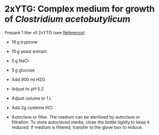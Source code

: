 # 2xYTG: Complex medium for growth of *Clostridium acetobutylicum*

Prepare 1 liter of 2xYTG (see [Reference](https://sharebiology.com/2x-yt-medium/))

-   16 g tryptone

-   10 g yeast extract

-   5 g NaCl

-   5 g glucose
   
-   Add 900 ml H2O

-   Adjust to pH 5.2

-   Adjust volume to 1 L

- Add 2g cysteine HCl

-   Autoclave or filter. The medium can be sterilized by autoclave or filtration. To store autoclaved media, close the bottle tightly to keep it reduced. If medium is filtered, transfer to the glove box to reduce.



